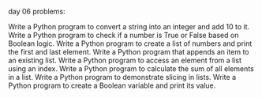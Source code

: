 day 06 problems:

Write a Python program to convert a string into an integer and add 10 to it.
Write a Python program to check if a number is True or False based on Boolean logic.
Write a Python program to create a list of numbers and print the first and last element.
Write a Python program that appends an item to an existing list.
Write a Python program to access an element from a list using an index.
Write a Python program to calculate the sum of all elements in a list.
Write a Python program to demonstrate slicing in lists.
Write a Python program to create a Boolean variable and print its value.
